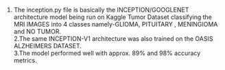 1. The inception.py file is basically the INCEPTION/GOOGLENET architecture model being run on Kaggle Tumor Dataset classifying the MRI IMAGES into 4 classes namely-GLIOMA, PITUITARY , MENINGIOMA and NO TUMOR.<br>
2.The same INCEPTION-V1 architecture was also trained on the OASIS ALZHEIMERS DATASET. <br>
3.The model performed well with approx. 89% and 98% accuracy metrics.<br>
